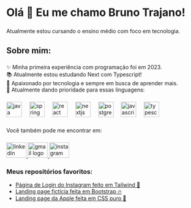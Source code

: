 <h1 align="left">Olá 👋 Eu me chamo Bruno Trajano!</h1>

###

<p align="left">Atualmente estou cursando o ensino médio com foco em tecnologia.</p>

###

<h2 align="left">Sobre mim:</h2>

###

<p align="left">✨ Minha primeira experiência com programação foi em 2023.<br>📚 Atualmente estou estudando Next com Typescript! <br>🎲 Apaixonado por tecnologia e sempre em busca de aprender mais.<br>🎯 Atualmente dando prioridade para essas linguagens:</p>

###

<div align="left">
  <img src="https://cdn.jsdelivr.net/gh/devicons/devicon/icons/java/java-original.svg" height="40" alt="java logo"  />
  <img width="12" />
  <img src="https://cdn.jsdelivr.net/gh/devicons/devicon/icons/spring/spring-original.svg" height="40" alt="spring logo"  />
  <img width="12" />
  <img src="https://cdn.jsdelivr.net/gh/devicons/devicon/icons/react/react-original.svg" height="40" alt="react logo"  />
  <img width="12" />
  <img src="https://cdn.jsdelivr.net/gh/devicons/devicon/icons/nextjs/nextjs-original.svg" height="40" alt="nextjs logo"  />
  <img width="12" />
  <img src="https://cdn.jsdelivr.net/gh/devicons/devicon/icons/postgresql/postgresql-original.svg" height="40" alt="postgresql logo"  />
  <img width="12" />
  <img src="https://cdn.jsdelivr.net/gh/devicons/devicon/icons/javascript/javascript-original.svg" height="40" alt="javascript logo"  />
  <img width="12" />
  <img src="https://cdn.jsdelivr.net/gh/devicons/devicon/icons/typescript/typescript-original.svg" height="40" alt="typescript logo"  />
</div>

###

<p align="left">Você também pode me encontrar em:</p>


###

<div align="left">
  <a href="https://www.linkedin.com/in/bruno-trajano-5612aa33b/" target="_blank">
    <img src="https://raw.githubusercontent.com/maurodesouza/profile-readme-generator/master/src/assets/icons/social/linkedin/default.svg" width="52" height="40" alt="linkedin logo"  />
  </a>
  <a href="https://mail.google.com/mail/u/0/#inbox?compose=CllgCJvqJqQTszWgCTJwCNhxNDTpxTnxCWWFFTnVdtnPLGhNMkNCKvmgsJWLqLRpXJLGDWpnprg" target="_blank">
    <img src="https://raw.githubusercontent.com/maurodesouza/profile-readme-generator/master/src/assets/icons/social/gmail/default.svg" width="52" height="40" alt="gmail logo"  />
  </a>
  <a href="https://www.instagram.com/eutrajaaano/" target="_blank">
    <img src="https://raw.githubusercontent.com/maurodesouza/profile-readme-generator/master/src/assets/icons/social/instagram/default.svg" width="52" height="40" alt="instagram logo"  />
  </a>
</div>

###

<h3 align="left">Meus repositórios favoritos:</h3>

<ul align="left">
  <li><a href="https://github.com/trajanoo/Instagram-Login" target="_blank">Página de Login do Instagram feito em Tailwind 🚀</a></li>
  <li><a href="https://github.com/trajanoo/Tindog" target="_blank">Landing page fictícia feita em Bootstrap 🔥</a></li>
  <li><a href="https://github.com/trajanoo/apple" target="_blank">Landing page da Apple feita em CSS puro 🍎</a></li>
</ul>

###
